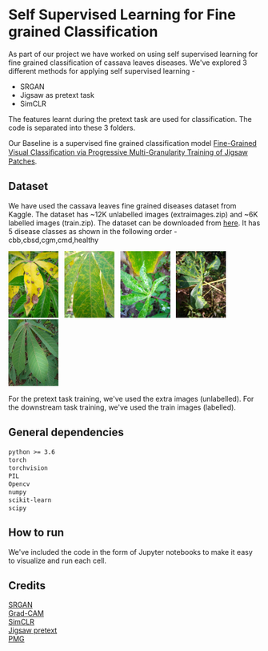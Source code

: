 # Self Supervised Learning for Fine grained Classification

As part of our project we have worked on using self supervised learning for fine grained classification of cassava leaves diseases. We've explored 3 different methods for applying self supervised learning - 
- SRGAN
- Jigsaw as pretext task
- SimCLR

The features learnt during the pretext task are used for classification. The code is separated into these 3 folders.

Our Baseline is a supervised fine grained classification model [Fine-Grained Visual Classiﬁcation via Progressive Multi-Granularity Training of Jigsaw Patches](https://arxiv.org/abs/2003.03836).

## Dataset

We have used the cassava leaves fine grained diseases dataset from Kaggle. The dataset has ~12K unlabelled images (extraimages.zip) and ~6K labelled images (train.zip).
The dataset can be downloaded from [here](https://www.kaggle.com/c/cassava-disease/data). It has 5 disease classes as shown in the following order - cbb,cbsd,cgm,cmd,healthy

<img src = "images/cbb.jpg" alt = "cbb" width ="100" /> &nbsp; <img src = "images/cbsd.jpg" alt = "cbsd" width ="100" /> &nbsp; <img src = "images/cgm.jpg" alt = "cgm" width ="100" /> &nbsp; <img src = "images/cmd.jpg" alt = "cmd" width ="100" /> &nbsp; <img src = "images/healthy.jpg" alt="healthy" height = "133" width ="100" />

For the pretext task training, we've used the extra images (unlabelled). For the downstream task training, we've used the train images (labelled).

## General dependencies
```
python >= 3.6
torch
torchvision
PIL
Opencv
numpy
scikit-learn
scipy
```

## How to run

We've included the code in the form of Jupyter notebooks to make it easy to visualize and run each cell.

## Credits

 [SRGAN](https://github.com/Lornatang/SRGAN-PyTorch) <br/>
 [Grad-CAM]( https://github.com/yaleCat/Grad-CAM-pytorch) <br/>
 [SimCLR](https://github.com/ssumin6/SimCLR) <br/>
 [Jigsaw pretext](https://github.com/aniket03/self_supervised_bird_classification) <br/>
 [PMG](https://github.com/PRIS-CV/PMG-Progressive-Multi-Granularity-Training)
